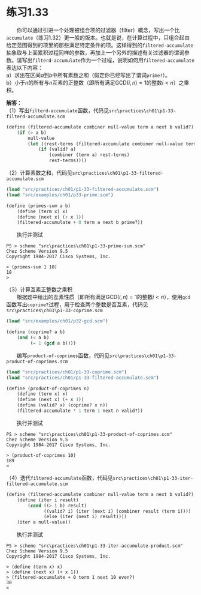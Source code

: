 # 练习1.33
&emsp;&emsp;你可以通过引进一个处理被组合项的过滤器（filter）概念，写出一个比`accumulate`（练习1.32）更一般的版本。也就是说，在计算过程中，只组合起由给定范围得到的项里的那些满足特定条件的项。这样得到的`filtered-accumulate`抽象取与上面累积过程同样的参数，再加上一个另外的描述有关过滤器的谓词参数。请写出`filterd-accumulate`作为一个过程，说明如何用`filtered-accumulate`表达以下内容：  
a）求出在区间$a$到$b$中所有素数之和（假定你已经写出了谓词`prime?`）。  
b）小于$n$的所有与$n$互素的正整数（即所有满足$\text{GCD}(i,n)=1$的整数$i<n$）之乘积。  

**解答：**  
（1）写出`filterd-accumulate`函数，代码见`src\practices\ch01\p1-33-filterd-accumulate.scm`
```lisp
(define (filtered-accumulate combiner null-value term a next b valid?)
    (if (> a b)
        null-value
        (let ((rest-terms (filtered-accumulate combiner null-value term (next a) next b valid?)))
            (if (valid? a)
                (combiner (term a) rest-terms)
                rest-terms))))
```
（2）计算素数之和，代码见`src\practices\ch01\p1-33-filtered-accumulate.scm`
```lisp
(load "src/practices/ch01/p1-33-filtered-accumulate.scm")
(load "src/examples/ch01/p33-prime.scm")

(define (primes-sum a b)
    (define (term x) x)
    (define (next x) (+ x 1))
    (filtered-accumulate + 0 term a next b prime?))
```  
&emsp;&emsp;执行并测试
```shell
PS > scheme "src\practices\ch01\p1-33-prime-sum.scm"
Chez Scheme Version 9.5
Copyright 1984-2017 Cisco Systems, Inc.

> (primes-sum 1 10)
18
> 
```
（3）计算互素正整数之乘积  
&emsp;&emsp;根据题中给出的互素性质（即所有满足$\text{GCD}(i,n)=1$的整数$i<n$），使用`gcd`函数写出`coprime?`过程，用于检查两个整数是否互素，代码见`src\practices\ch01\p1-33-coprime.scm`
```lisp
(load "src/examples/ch01/p32-gcd.scm")

(define (coprime? a b)
    (and (< a b)
         (= 1 (gcd a b))))
```
&emsp;&emsp;编写`product-of-coprimes`函数，代码见`src\practices\ch01\p1-33-product-of-coprimes.scm`
```lisp
(load "src/practices/ch01/p1-33-coprime.scm")
(load "src/practices/ch01/p1-33-filtered-accumulate.scm")

(define (product-of-coprimes n)
    (define (term x) x)
    (define (next x) (+ x 1))
    (define (valid? x) (coprime? x n))
    (filtered-accumulate * 1 term 1 next n valid?))
```
&emsp;&emsp;执行并测试
```shell
PS > scheme "src\practices\ch01\p1-33-product-of-coprimes.scm"
Chez Scheme Version 9.5
Copyright 1984-2017 Cisco Systems, Inc.

> (product-of-coprimes 10)
189
> 
```
（4）迭代`filtered-accumulate`函数，代码见`src\practices\ch01\p1-33-iter-filtered-accumulate.scm`
```lisp
(define (filtered-accumulate combiner null-value term a next b valid?)
    (define (iter i result)
        (cond ((> i b) result)
              ((valid? i) (iter (next i) (combiner result (term i))))
              (else (iter (next i) result))))
    (iter a null-value))
```
&emsp;&emsp;执行并测试
```shell
PS > scheme "src\practices\ch01\p1-33-iter-accumulate-product.scm"
Chez Scheme Version 9.5
Copyright 1984-2017 Cisco Systems, Inc.

> (define (term x) x)
> (define (next x) (+ x 1))
> (filtered-accumulate + 0 term 1 next 10 even?)
30
>
```
